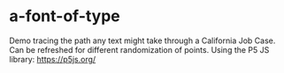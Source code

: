 # a-font-of-type
Demo tracing the path any text might take through a California Job Case. Can be refreshed for different randomization of points.
Using the P5 JS library: https://p5js.org/
